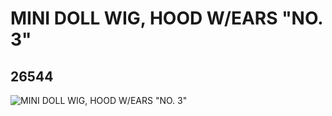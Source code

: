 # MINI DOLL WIG, HOOD W/EARS "NO. 3"
## 26544
![MINI DOLL WIG, HOOD W/EARS "NO. 3"](https://lc-www-live-s.legocdn.com/media/bricks/5/2/6151512.jpg)